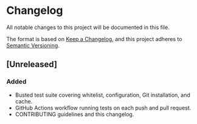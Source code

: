 # Changelog

All notable changes to this project will be documented in this file.

The format is based on [Keep a Changelog](https://keepachangelog.com/en/1.0.0/), and this project adheres to [Semantic Versioning](https://semver.org/spec/v2.0.0.html).

## [Unreleased]
### Added
- Busted test suite covering whitelist, configuration, Git installation, and cache.
- GitHub Actions workflow running tests on each push and pull request.
- CONTRIBUTING guidelines and this changelog.
